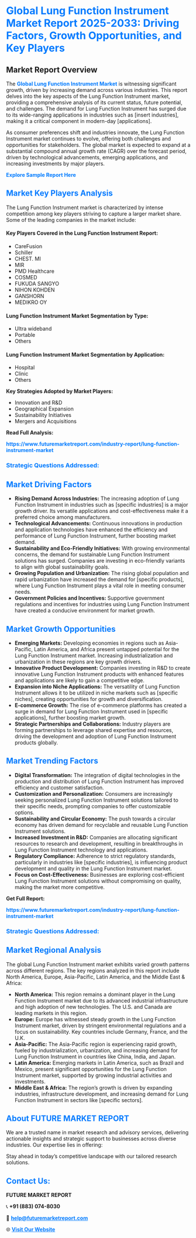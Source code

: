 <h1 style="color: #007BFF;">Global Lung Function Instrument Market Report 2025-2033: Driving Factors, Growth Opportunities, and Key Players</h1>

<section id="overview">
<h2>Market Report Overview</h2>
<p>The <a href="https://www.futuremarketreport.com/industry-report/lung-function-instrument-market" style="color: #007BFF; text-decoration: none;"><strong>Global Lung Function Instrument Market</strong></a> is witnessing significant growth, driven by increasing demand across various industries. This report delves into the key aspects of the Lung Function Instrument market, providing a comprehensive analysis of its current status, future potential, and challenges. The demand for Lung Function Instrument has surged due to its wide-ranging applications in industries such as [insert industries], making it a critical component in modern-day [applications].</p>
<p>As consumer preferences shift and industries innovate, the Lung Function Instrument market continues to evolve, offering both challenges and opportunities for stakeholders. The global market is expected to expand at a substantial compound annual growth rate (CAGR) over the forecast period, driven by technological advancements, emerging applications, and increasing investments by major players.</p>
</section>

<section id="overview">
<p><a href="https://www.futuremarketreport.com/request-sample/reportId=54970" style="color: #007BFF; text-decoration: none;"><strong>Explore Sample Report Here</strong></a></p>
</section>

<section id="key-players">
<h2 style="color: #007BFF;">Market Key Players Analysis</h2>
<p>The Lung Function Instrument market is characterized by intense competition among key players striving to capture a larger market share. Some of the leading companies in the market include:</p>
<h4>Key Players Covered in the Lung Function Instrument Report:</h4>
<ul><li>CareFusion</li><li>Schiller</li><li>CHEST. MI</li><li>MIR</li><li>PMD Healthcare</li><li>COSMED</li><li>FUKUDA SANGYO</li><li>NIHON KOHDEN</li><li>GANSHORN</li><li>MEDIKRO OY</li></ul>
<h4>Lung Function Instrument Market Segmentation by Type:</h4>
<ul><li>Ultra wideband</li><li>Portable</li><li>Others</li></ul>

<h4>Lung Function Instrument Market Segmentation by Application:</h4>
<ul><li>Hospital</li><li>Clinic</li><li>Others</li></ul>
<p><strong>Key Strategies Adopted by Market Players:</strong></p>
<ul>
<li>Innovation and R&D</li>
<li>Geographical Expansion</li>
<li>Sustainability Initiatives</li>
<li>Mergers and Acquisitions</li>
</ul>
</section>

<section>
<p><strong>Read Full Analysis: </strong></p><a href="https://www.futuremarketreport.com/industry-report/lung-function-instrument-market" style="color: #007BFF; text-decoration: none;"><strong>https://www.futuremarketreport.com/industry-report/lung-function-instrument-market</strong></a>
<h3 style="color: #007BFF;">Strategic Questions Addressed:</h3>
</section>

<section id="driving-factors">
<h2 style="color: #007BFF;">Market Driving Factors</h2>
<ul>
<li><strong>Rising Demand Across Industries:</strong> The increasing adoption of Lung Function Instrument in industries such as [specific industries] is a major growth driver. Its versatile applications and cost-effectiveness make it a preferred choice among manufacturers.</li>
<li><strong>Technological Advancements:</strong> Continuous innovations in production and application technologies have enhanced the efficiency and performance of Lung Function Instrument, further boosting market demand.</li>
<li><strong>Sustainability and Eco-Friendly Initiatives:</strong> With growing environmental concerns, the demand for sustainable Lung Function Instrument solutions has surged. Companies are investing in eco-friendly variants to align with global sustainability goals.</li>
<li><strong>Growing Population and Urbanization:</strong> The rising global population and rapid urbanization have increased the demand for [specific products], where Lung Function Instrument plays a vital role in meeting consumer needs.</li>
<li><strong>Government Policies and Incentives:</strong> Supportive government regulations and incentives for industries using Lung Function Instrument have created a conducive environment for market growth.</li>
</ul>
</section>

<section id="growth-opportunities">
<h2 style="color: #007BFF;">Market Growth Opportunities</h2>
<ul>
<li><strong>Emerging Markets:</strong> Developing economies in regions such as Asia-Pacific, Latin America, and Africa present untapped potential for the Lung Function Instrument market. Increasing industrialization and urbanization in these regions are key growth drivers.</li>
<li><strong>Innovative Product Development:</strong> Companies investing in R&D to create innovative Lung Function Instrument products with enhanced features and applications are likely to gain a competitive edge.</li>
<li><strong>Expansion into Niche Applications:</strong> The versatility of Lung Function Instrument allows it to be utilized in niche markets such as [specific niches], creating opportunities for growth and diversification.</li>
<li><strong>E-commerce Growth:</strong> The rise of e-commerce platforms has created a surge in demand for Lung Function Instrument used in [specific applications], further boosting market growth.</li>
<li><strong>Strategic Partnerships and Collaborations:</strong> Industry players are forming partnerships to leverage shared expertise and resources, driving the development and adoption of Lung Function Instrument products globally.</li>
</ul>
</section>

<section id="trending-factors">
<h2 style="color: #007BFF;">Market Trending Factors</h2>
<ul>
<li><strong>Digital Transformation:</strong> The integration of digital technologies in the production and distribution of Lung Function Instrument has improved efficiency and customer satisfaction.</li>
<li><strong>Customization and Personalization:</strong> Consumers are increasingly seeking personalized Lung Function Instrument solutions tailored to their specific needs, prompting companies to offer customizable options.</li>
<li><strong>Sustainability and Circular Economy:</strong> The push towards a circular economy has driven demand for recyclable and reusable Lung Function Instrument solutions.</li>
<li><strong>Increased Investment in R&D:</strong> Companies are allocating significant resources to research and development, resulting in breakthroughs in Lung Function Instrument technology and applications.</li>
<li><strong>Regulatory Compliance:</strong> Adherence to strict regulatory standards, particularly in industries like [specific industries], is influencing product development and quality in the Lung Function Instrument market.</li>
<li><strong>Focus on Cost-Effectiveness:</strong> Businesses are exploring cost-efficient Lung Function Instrument solutions without compromising on quality, making the market more competitive.</li>
</ul>
</section>

<section>
<p><strong>Get Full Report: </strong></p><a href="https://www.futuremarketreport.com/industry-report/lung-function-instrument-market" style="color: #007BFF; text-decoration: none;"><strong>https://www.futuremarketreport.com/industry-report/lung-function-instrument-market</strong></a>
<h3 style="color: #007BFF;">Strategic Questions Addressed:</h3>
</section>


<section id="regional-analysis">
<h2 style="color: #007BFF;">Market Regional Analysis</h2>
<p>The global Lung Function Instrument market exhibits varied growth patterns across different regions. The key regions analyzed in this report include North America, Europe, Asia-Pacific, Latin America, and the Middle East & Africa:</p>
<ul>
<li><strong>North America:</strong> This region remains a dominant player in the Lung Function Instrument market due to its advanced industrial infrastructure and high adoption of new technologies. The U.S. and Canada are leading markets in this region.</li>
<li><strong>Europe:</strong> Europe has witnessed steady growth in the Lung Function Instrument market, driven by stringent environmental regulations and a focus on sustainability. Key countries include Germany, France, and the U.K.</li>
<li><strong>Asia-Pacific:</strong> The Asia-Pacific region is experiencing rapid growth, fueled by industrialization, urbanization, and increasing demand for Lung Function Instrument in countries like China, India, and Japan.</li>
<li><strong>Latin America:</strong> Emerging markets in Latin America, such as Brazil and Mexico, present significant opportunities for the Lung Function Instrument market, supported by growing industrial activities and investments.</li>
<li><strong>Middle East & Africa:</strong> The region’s growth is driven by expanding industries, infrastructure development, and increasing demand for Lung Function Instrument in sectors like [specific sectors].</li>
</ul>
</section>

<footer>
<h2 style="color: #007BFF;">About FUTURE MARKET REPORT</h2>
<p>We are a trusted name in market research and advisory services, delivering actionable insights and strategic support to businesses across diverse industries. Our expertise lies in offering:</p>

<p>Stay ahead in today’s competitive landscape with our tailored research solutions.</p>

<h2 style="color: #007BFF;">Contact Us:</h2>
<p><strong>FUTURE MARKET REPORT</strong></p>
<p>📞 <strong>+91 (883) 074-8030</strong></p>
<p>📧 <strong><a href="mailto:help@futuremarketreport.com" style="color: #007BFF;">help@futuremarketreport.com</a></strong></p>
<p>🌐 <strong><a href="https://www.futuremarketreport.com/" style="color: #007BFF;">Visit Our Website</a></strong></p>
</footer>